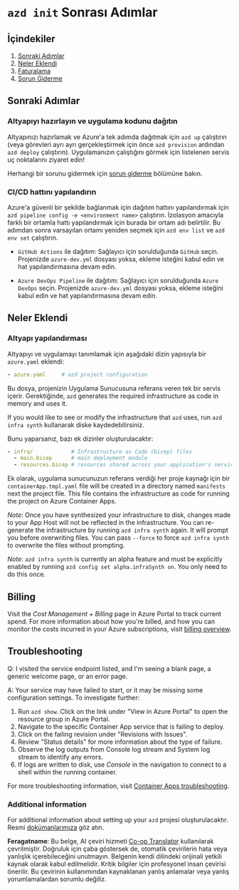 <!--
CO_OP_TRANSLATOR_METADATA:
{
  "original_hash": "be745fda2aef9ee7ea772119fc6cdcf7",
  "translation_date": "2025-05-17T14:16:49+00:00",
  "source_file": "04-PracticalImplementation/samples/csharp/src/next-steps.md",
  "language_code": "tr"
}
-->
# `azd init` Sonrası Adımlar

## İçindekiler

1. [Sonraki Adımlar](../../../../../../04-PracticalImplementation/samples/csharp/src)
2. [Neler Eklendi](../../../../../../04-PracticalImplementation/samples/csharp/src)
3. [Faturalama](../../../../../../04-PracticalImplementation/samples/csharp/src)
4. [Sorun Giderme](../../../../../../04-PracticalImplementation/samples/csharp/src)

## Sonraki Adımlar

### Altyapıyı hazırlayın ve uygulama kodunu dağıtın

Altyapınızı hazırlamak ve Azure'a tek adımda dağıtmak için `azd up` çalıştırın (veya görevleri ayrı ayrı gerçekleştirmek için önce `azd provision` ardından `azd deploy` çalıştırın). Uygulamanızın çalıştığını görmek için listelenen servis uç noktalarını ziyaret edin!

Herhangi bir sorunu gidermek için [sorun giderme](../../../../../../04-PracticalImplementation/samples/csharp/src) bölümüne bakın.

### CI/CD hattını yapılandırın

Azure'a güvenli bir şekilde bağlanmak için dağıtım hattını yapılandırmak için `azd pipeline config -e <environment name>` çalıştırın. İzolasyon amacıyla farklı bir ortamla hattı yapılandırmak için burada bir ortam adı belirtilir. Bu adımdan sonra varsayılan ortamı yeniden seçmek için `azd env list` ve `azd env set` çalıştırın.

- `GitHub Actions` ile dağıtım: Sağlayıcı için sorulduğunda `GitHub` seçin. Projenizde `azure-dev.yml` dosyası yoksa, ekleme isteğini kabul edin ve hat yapılandırmasına devam edin.

- `Azure DevOps Pipeline` ile dağıtım: Sağlayıcı için sorulduğunda `Azure DevOps` seçin. Projenizde `azure-dev.yml` dosyası yoksa, ekleme isteğini kabul edin ve hat yapılandırmasına devam edin.

## Neler Eklendi

### Altyapı yapılandırması

Altyapıyı ve uygulamayı tanımlamak için aşağıdaki dizin yapısıyla bir `azure.yaml` eklendi:

```yaml
- azure.yaml     # azd project configuration
```

Bu dosya, projenizin Uygulama Sunucusuna referans veren tek bir servis içerir. Gerektiğinde, `azd` generates the required infrastructure as code in memory and uses it.

If you would like to see or modify the infrastructure that `azd` uses, run `azd infra synth` kullanarak diske kaydedebilirsiniz.

Bunu yaparsanız, bazı ek dizinler oluşturulacaktır:

```yaml
- infra/            # Infrastructure as Code (bicep) files
  - main.bicep      # main deployment module
  - resources.bicep # resources shared across your application's services
```

Ek olarak, uygulama sunucunuzun referans verdiği her proje kaynağı için bir `containerApp.tmpl.yaml` file will be created in a directory named `manifests` next the project file. This file contains the infrastructure as code for running the project on Azure Container Apps.

*Note*: Once you have synthesized your infrastructure to disk, changes made to your App Host will not be reflected in the infrastructure. You can re-generate the infrastructure by running `azd infra synth` again. It will prompt you before overwriting files. You can pass `--force` to force `azd infra synth` to overwrite the files without prompting.

*Note*: `azd infra synth` is currently an alpha feature and must be explicitly enabled by running `azd config set alpha.infraSynth on`. You only need to do this once.

## Billing

Visit the *Cost Management + Billing* page in Azure Portal to track current spend. For more information about how you're billed, and how you can monitor the costs incurred in your Azure subscriptions, visit [billing overview](https://learn.microsoft.com/azure/developer/intro/azure-developer-billing).

## Troubleshooting

Q: I visited the service endpoint listed, and I'm seeing a blank page, a generic welcome page, or an error page.

A: Your service may have failed to start, or it may be missing some configuration settings. To investigate further:

1. Run `azd show`. Click on the link under "View in Azure Portal" to open the resource group in Azure Portal.
2. Navigate to the specific Container App service that is failing to deploy.
3. Click on the failing revision under "Revisions with Issues".
4. Review "Status details" for more information about the type of failure.
5. Observe the log outputs from Console log stream and System log stream to identify any errors.
6. If logs are written to disk, use *Console* in the navigation to connect to a shell within the running container.

For more troubleshooting information, visit [Container Apps troubleshooting](https://learn.microsoft.com/azure/container-apps/troubleshooting). 

### Additional information

For additional information about setting up your `azd` projesi oluşturulacaktır. Resmi [dokümanlarımıza](https://learn.microsoft.com/azure/developer/azure-developer-cli/make-azd-compatible?pivots=azd-convert) göz atın.

**Feragatname**: 
Bu belge, AI çeviri hizmeti [Co-op Translator](https://github.com/Azure/co-op-translator) kullanılarak çevrilmiştir. Doğruluk için çaba göstersek de, otomatik çevirilerin hata veya yanlışlık içerebileceğini unutmayın. Belgenin kendi dilindeki orijinali yetkili kaynak olarak kabul edilmelidir. Kritik bilgiler için profesyonel insan çevirisi önerilir. Bu çevirinin kullanımından kaynaklanan yanlış anlamalar veya yanlış yorumlamalardan sorumlu değiliz.
